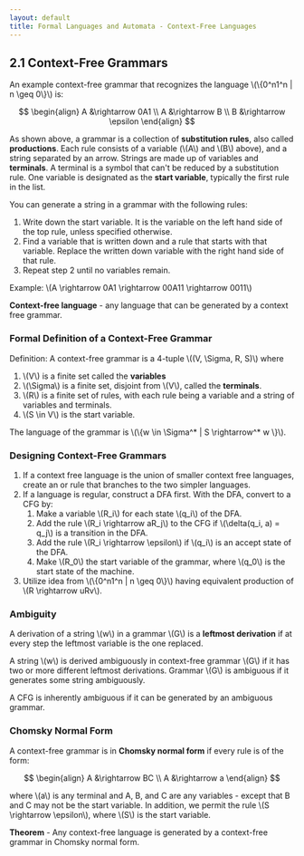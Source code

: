 ```yaml
---
layout: default
title: Formal Languages and Automata - Context-Free Languages
---
```


## 2.1 Context-Free Grammars

An example context-free grammar that recognizes the language
\\(\\{0^n1^n | n \geq 0\\}\\) is:

$$
  \begin{align}
    A &\rightarrow 0A1 \\
    A &\rightarrow B \\
    B &\rightarrow \epsilon
  \end{align}
$$

As shown above, a grammar is a collection of **substitution rules**, also called
**productions**. Each rule consists of a variable (\\(A\\) and \\(B\\) above),
and a string separated by an arrow. Strings are made up of variables and
**terminals**. A terminal is a symbol that can't be reduced by a substitution
rule. One variable is designated as the **start variable**, typically the first
rule in the list.

You can generate a string in a grammar with the following rules:

1. Write down the start variable. It is the variable on the left hand side of
   the top rule, unless specified otherwise.
2. Find a variable that is written down and a rule that starts with that
   variable. Replace the written down variable with the right hand side of that
   rule.
3. Repeat step 2 until no variables  remain.

Example: \\(A \rightarrow 0A1 \rightarrow 00A11 \rightarrow 0011\\)

**Context-free language** - any language that can be generated by a context free
grammar.

### Formal Definition of a Context-Free Grammar

Definition: A context-free grammar is a 4-tuple \\((V, \Sigma, R, S)\\) where
1. \\(V\\) is a finite set called the **variables**
2. \\(\Sigma\\) is a finite set, disjoint from \\(V\\), called the
   **terminals**.
3. \\(R\\) is a finite set of rules, with each rule being a variable and a
   string of variables and terminals.
4. \\(S \in V\\) is the start variable.

The language of the grammar is \\(\\{w \in \Sigma^* \| S \rightarrow^* w \\}\\).

### Designing Context-Free Grammars

1. If a context free language is the union of smaller context free languages,
   create an or rule that branches to the two simpler languages.
2. If a language is regular, construct a DFA first. With the DFA, convert to a
CFG by:
    1. Make a variable \\(R_i\\) for each state \\(q_i\\) of the DFA.
    2. Add the rule \\(R_i \rightarrow aR_j\\) to the CFG if
    \\(\delta(q_i, a) = q_j\\) is a transition in the DFA.
    3. Add the rule \\(R_i \rightarrow \epsilon\\) if \\(q_i\\) is an accept
    state of the DFA.
    4. Make \\(R_0\\) the start variable of the grammar, where \\(q_0\\) is the
    start state of the machine.
3. Utilize idea from \\(\\{0^n1^n \| n \geq 0\\}\\) having equivalent production
of \\(R \rightarrow uRv\\).

### Ambiguity

A derivation of a string \\(w\\) in a grammar \\(G\\) is a 
**leftmost derivation** if at every step the leftmost variable is the one
replaced.

A string \\(w\\) is derived ambiguously in context-free grammar \\(G\\) if it
has two or more different leftmost derivations. Grammar \\(G\\) is ambiguous if
it generates some string ambiguously.

A CFG is inherently ambiguous if it can be generated by an ambiguous grammar.

### Chomsky Normal Form

A context-free grammar is in **Chomsky normal form** if every rule is of the
form:

$$
  \begin{align}
    A &\rightarrow BC \\
    A &\rightarrow a
  \end{align}
$$

where \\(a\\) is any terminal and A, B, and C are any variables - except that B
and C may not be the start variable. In addition, we permit the rule
\\(S \rightarrow \epsilon\\), where \\(S\\) is the start variable.

**Theorem** - Any context-free language is generated by a context-free grammar
in Chomsky normal form.